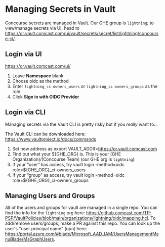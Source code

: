 # Managing Secrets in Vault

Concourse secrets are managed in Vault. Our GHE group is `lightning`; to view/manage secrets via UI, head to https://or.vault.comcast.com/ui/vault/secrets/secret/list/lightning/concourse-ci/.

## Login via UI

https://or.vault.comcast.com/ui/

1. Leave **Namespace** blank
2. Choose oidc as the method
3. Enter `lightning_ci-owners_users` or `lightning_ci-owners_groups` as the role
4. Click **Sign in with OIDC Provider**

## Login via CLI

Managing secrets via the Vault CLI is pretty risky but if you _really_ want to...

The Vault CLI can be downloaded here: https://www.vaultproject.io/docs/commands

1. Set new address as export VAULT_ADDR=https://or.vault.comcast.com
2. Find out what your ${GHE_ORG} is. This is your (GHE Organization)/(Concourse Team) (our GHE org is `lightning`)
3. If your “user” has access, try vault login -method=oidc role=${GHE_ORG}_ci-owners_users
4. If your “group” as access, try vault login -method=oidc role=${GHE_ORG}_ci-owners_groups

## Managing Users and Groups

All of the users and groups for vault are managed in a single repo. You can find the info for the `lightning` org here: https://github.comcast.com/TP-PSP/VaultPolicies/blob/main/organizations/lightning/oidc/mapping.hcl. To add/remove users/groups, make a PR against this repo. You can look up the user's "user principal name" (upn) here: https://portal.azure.com/#blade/Microsoft_AAD_IAM/UsersManagementMenuBlade/MsGraphUsers.
